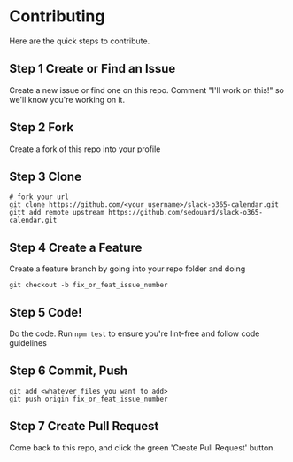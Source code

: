 # Contributing

Here are the quick steps to contribute.

## Step 1 Create or Find an Issue

Create a new issue or find one on this repo. Comment "I'll work on this!" so we'll know you're working on it.

## Step 2 Fork

Create a fork of this repo into your profile

## Step 3 Clone

```
# fork your url
git clone https://github.com/<your username>/slack-o365-calendar.git
gitt add remote upstream https://github.com/sedouard/slack-o365-calendar.git
```

## Step 4 Create a Feature

Create a feature branch by going into your repo folder and doing

`git checkout -b fix_or_feat_issue_number`

## Step 5 Code!

Do the code. Run `npm test` to ensure you're lint-free and follow code guidelines

## Step 6 Commit, Push

```
git add <whatever files you want to add>
git push origin fix_or_feat_issue_number
```

## Step 7 Create Pull Request

Come back to this repo, and click the green 'Create Pull Request' button.

